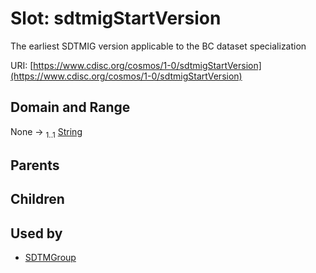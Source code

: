 
# Slot: sdtmigStartVersion


The earliest SDTMIG version applicable to the BC dataset specialization

URI: [https://www.cdisc.org/cosmos/1-0/sdtmigStartVersion](https://www.cdisc.org/cosmos/1-0/sdtmigStartVersion)


## Domain and Range

None &#8594;  <sub>1..1</sub> [String](types/String.md)

## Parents


## Children


## Used by

 * [SDTMGroup](SDTMGroup.md)
